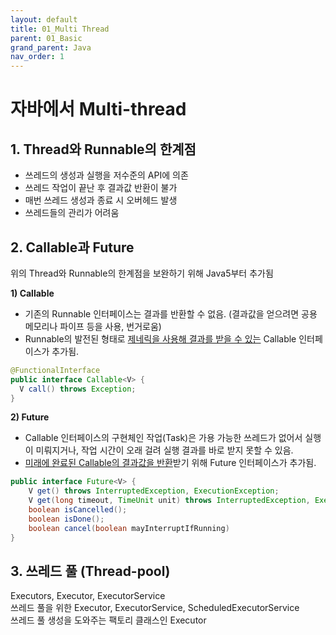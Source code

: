 ```yaml
---
layout: default
title: 01_Multi Thread
parent: 01_Basic
grand_parent: Java
nav_order: 1
---
```


# 자바에서 Multi-thread

## 1. Thread와 Runnable의 한계점  
- 쓰레드의 생성과 실행을 저수준의 API에 의존
- 쓰레드 작업이 끝난 후 결과값 반환이 불가
- 매번 쓰레드 생성과 종료 시 오버헤드 발생
- 쓰레드들의 관리가 어려움


## 2. Callable과 Future  
위의 Thread와 Runnable의 한계점을 보완하기 위해 Java5부터 추가됨  


**1) Callable**  
- 기존의 Runnable 인터페이스는 결과를 반환할 수 없음. (결과값을 얻으려면 공용 메모리나 파이프 등을 사용, 번거로움)  
- Runnable의 발전된 형태로 <u>제네릭을 사용해 결과를 받을 수 있는</u> Callable 인터페이스가 추가됨.  

```java
@FunctionalInterface
public interface Callable<V> {
  V call() throws Exception;
}
```


**2) Future**  
- Callable 인터페이스의 구현체인 작업(Task)은 가용 가능한 쓰레드가 없어서 실행이 미뤄지거나, 작업 시간이 오래 걸려 실행 결과를 바로 받지 못할 수 있음.   
- <u>미래에 완료된 Callable의 결과값을 반환</u>받기 위해 Future 인터페이스가 추가됨.   

```java
public interface Future<V> {
    V get() throws InterruptedException, ExecutionException;
    V get(long timeout, TimeUnit unit) throws InterruptedException, ExecutionException, TimeoutException;
    boolean isCancelled();
    boolean isDone();
    boolean cancel(boolean mayInterruptIfRunning)
}
```


## 3. 쓰레드 풀 (Thread-pool)  
Executors, Executor, ExecutorService  
쓰레드 풀을 위한 Executor, ExecutorService, ScheduledExecutorService  
쓰레드 풀 생성을 도와주는 팩토리 클래스인 Executor  

